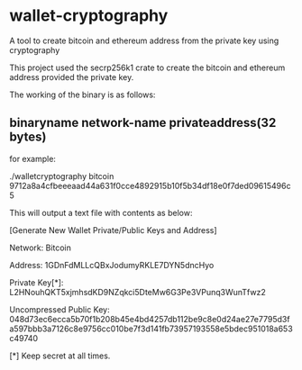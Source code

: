 # wallet-cryptography
A tool to create bitcoin and ethereum address from the private key using cryptography

This project used the secrp256k1 crate to create the bitcoin and ethereum address provided the private key.

The working of the binary is as follows:

## binaryname network-name privateaddress(32 bytes)

for example:


./walletcryptography bitcoin 9712a8a4cfbeeeaad44a631f0cce4892915b10f5b34df18e0f7ded09615496c5


This will output a text file with contents as below:

[Generate New Wallet Private/Public Keys and Address]

Network: Bitcoin

Address: 1GDnFdMLLcQBxJodumyRKLE7DYN5dncHyo

Private Key[*]: L2HNouhQKT5xjmhsdKD9NZqkci5DteMw6G3Pe3VPunq3WunTfwz2

Uncompressed Public Key: 048d73ec6ecca5b70f1b208b45e4bd4257db112be9c8e0d24ae27e7795d3fa597bbb3a7126c8e9756cc010be7f3d141fb73957193558e5bdec951018a653c49740

[*] Keep secret at all times.

